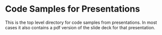 # Code Samples for Presentations

This is the top level directory for code samples from presentations. In most cases it also contains a pdf version of the slide deck for that presentation.

